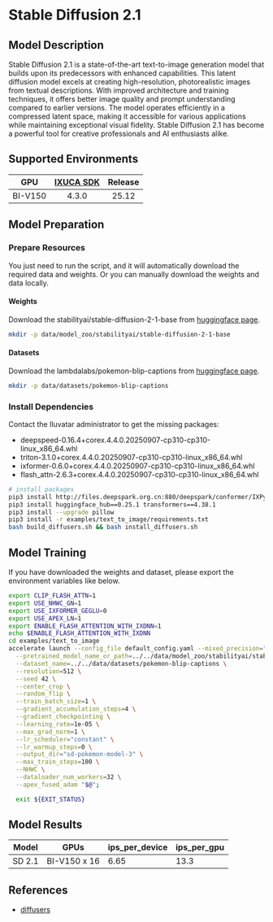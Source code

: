 # Stable Diffusion 2.1

## Model Description

Stable Diffusion 2.1 is a state-of-the-art text-to-image generation model that builds upon its predecessors with
enhanced capabilities. This latent diffusion model excels at creating high-resolution, photorealistic images from
textual descriptions. With improved architecture and training techniques, it offers better image quality and prompt
understanding compared to earlier versions. The model operates efficiently in a compressed latent space, making it
accessible for various applications while maintaining exceptional visual fidelity. Stable Diffusion 2.1 has become a
powerful tool for creative professionals and AI enthusiasts alike.

## Supported Environments

| GPU    | [IXUCA SDK](https://gitee.com/deep-spark/deepspark#%E5%A4%A9%E6%95%B0%E6%99%BA%E7%AE%97%E8%BD%AF%E4%BB%B6%E6%A0%88-ixuca) | Release |
| :----: | :----: | :----: |
| BI-V150 | 4.3.0     |  25.12  |

## Model Preparation

### Prepare Resources

You just need to run the script, and it will automatically download the required data and weights. Or you can manually
download the weights and data locally.

#### Weights

Download the stabilityai/stable-diffusion-2-1-base from [huggingface
page](https://huggingface.co/stabilityai/stable-diffusion-2-1-base).

```bash
mkdir -p data/model_zoo/stabilityai/stable-diffusion-2-1-base
```

#### Datasets

Download the lambdalabs/pokemon-blip-captions  from [huggingface
page](https://huggingface.co/datasets/lambdalabs/pokemon-blip-captions).

```bash
mkdir -p data/datasets/pokemon-blip-captions
```

### Install Dependencies
Contact the Iluvatar administrator to get the missing packages:
  - deepspeed-0.16.4+corex.4.4.0.20250907-cp310-cp310-linux_x86_64.whl
  - triton-3.1.0+corex.4.4.0.20250907-cp310-cp310-linux_x86_64.whl
  - ixformer-0.6.0+corex.4.4.0.20250907-cp310-cp310-linux_x86_64.whl
  - flash_attn-2.6.3+corex.4.4.0.20250907-cp310-cp310-linux_x86_64.whl

```bash
# install packages
pip3 install http://files.deepspark.org.cn:880/deepspark/conformer/IXPyLogger-1.0.0-py3-none-any.whl
pip3 install huggingface_hub==0.25.1 transformers==4.38.1
pip3 install --upgrade pillow
pip3 install -r examples/text_to_image/requirements.txt
bash build_diffusers.sh && bash install_diffusers.sh
```

## Model Training

If you have downloaded the weights and dataset, please export the environment variables like below.

```bash
export CLIP_FLASH_ATTN=1
export USE_NHWC_GN=1
export USE_IXFORMER_GEGLU=0
export USE_APEX_LN=1
export ENABLE_FLASH_ATTENTION_WITH_IXDNN=1
echo $ENABLE_FLASH_ATTENTION_WITH_IXDNN
cd examples/text_to_image
accelerate launch --config_file default_config.yaml --mixed_precision="fp16" train_text_to_image.py \
  --pretrained_model_name_or_path=../../data/model_zoo/stabilityai/stable-diffusion-2-1-base \
  --dataset_name=../../data/datasets/pokemon-blip-captions \
  --resolution=512 \
  --seed 42 \
  --center_crop \
  --random_flip \
  --train_batch_size=1 \
  --gradient_accumulation_steps=4 \
  --gradient_checkpointing \
  --learning_rate=1e-05 \
  --max_grad_norm=1 \
  --lr_scheduler="constant" \
  --lr_warmup_steps=0 \
  --output_dir="sd-pokemon-model-3" \
  --max_train_steps=100 \
  --NHWC \
  --dataloader_num_workers=32 \
  --apex_fused_adam "$@";

  exit ${EXIT_STATUS}
```

## Model Results

| Model  | GPUs    | ips_per_device | ips_per_gpu |
| ------ | ------- | -------------- | ----------- |
| SD 2.1 | BI-V150 x 16 | 6.65          | 13.3     |

## References

- [diffusers](https://github.com/huggingface/diffusers)
